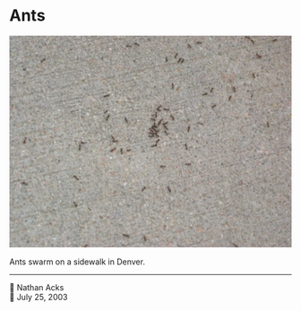 # Ants

![A cluster of ants on a sidewalk](assets/2003-07-25-ants.webp)

Ants swarm on a sidewalk in Denver.

- - - -

<span aria-hidden="true">👤</span> Nathan Acks  
<span aria-hidden="true">📅</span> July 25, 2003

